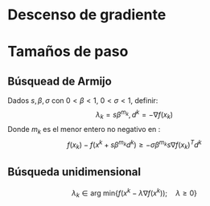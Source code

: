 # Descenso de gradiente



# Tamaños de paso

## Búsquead de Armijo
Dados $s, \beta, \sigma$ con $0<\beta<1$, $0<\sigma<1$, definir: 
$$\lambda_k = s\beta^{m_k}, d^k = -\nabla f(x_k)$$
Donde $m_k$ es el menor entero no negativo en :
$$f(x_k)-f(x^k+s\beta^{m_k} d^k) \geq -\sigma \beta^{m_k} s \nabla f(x_k)^T d^k$$

## Búsqueda unidimensional
$$\lambda_k \in  \text{arg min}\{f(x^k-\lambda \nabla f(x^k)); \quad \lambda\geq 0\}$$